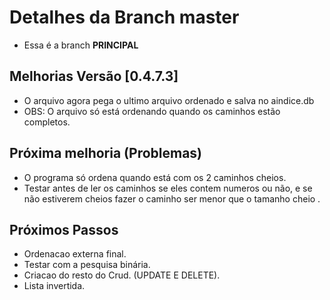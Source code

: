 # Detalhes da Branch master

- Essa é a branch **PRINCIPAL**

## Melhorias Versão [0.4.7.3]

- O arquivo agora pega o ultimo arquivo ordenado e salva no aindice.db
- OBS: O arquivo só está ordenando quando os caminhos estão completos.
 


## Próxima melhoria (Problemas)
- O programa só ordena quando está com os 2 caminhos cheios.
- Testar antes de ler os caminhos se eles contem numeros ou não, e se não estiverem cheios fazer o caminho ser menor que o tamanho cheio . 

## Próximos Passos

- Ordenacao externa final.  
- Testar com a pesquisa binária.  
- Criacao do resto do Crud. (UPDATE E DELETE).   
- Lista invertida.  
